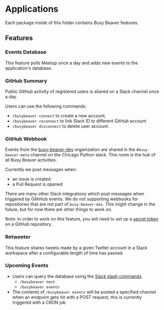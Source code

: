 # Applications

Each package inside of this folder contains Busy Beaver features.

## Features

### Events Database

This feature polls Meetup once a day and
adds new events to the application's database.

### GitHub Summary

Public GitHub activity of registered users is shared
on a Slack channel once a day.

Users can use the following commands:

- `/busybeaver connect` to create a new account,
- `/busybeaver reconnect` to link Slack ID to different GitHub account
- `/busybeaver disconnect` to delete user account.

### GitHub Webhook

Events from the [busy-beaver-dev](https://github.com/busy-beaver-dev/busy-beaver)
organization are shared in the `#busy-beaver-meta` channel on
the Chicago Python slack.
This room is the hub of all Busy Beaver activities.

Currently we post messages when:

- an issue is created
- a Pull Request is opened

There are many other Slack integrations which
post messages when triggered by GithHub events.
We do not supporting webhooks for repositories that
are not part of `busy-beaver-dev`.
This might change in the future,
but for now there are other things to work on.

Note: In order to work on this feature,
you will need to set up a
[secret token](https://developer.github.com/webhooks/securing/#setting-your-secret-token)
on a GitHub repository.

### Retweeter

This feature shares tweets made by a given Twitter account
in a Slack workspace after a configurable length of time has passed.

### Upcoming Events

- Users can query the database using the [Slack slash commands](https://api.slack.com/slash-commands)
  - `/busybeaver next`
  - `/busybeaver events`
- The contents of `/busybeaver events` will be posted a specified channel
when an endpoint gets hit with a POST request;
this is currently triggered with a CRON job
